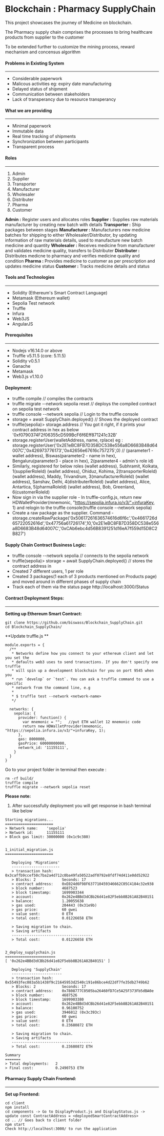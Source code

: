 # Blockchain : Pharmacy SupplyChain
This project showcases the journey of Medicine on blockchain.

The Pharmacy supply chain comprises the processes to bring healthcare products from supplier to the customer

To be extended further to customize the mining process, reward mechanism and concensus algorithm

#### Problems in Existing System
---
- Considerable paperwork
- Malicous activities eg: expiry date manufacturing
- Delayed status of shipment
- Communication between stakeholders
- Lack of transperancy due to resource transperancy

#### What we are providing
---
- Minimal paperwork
- Immutable data
- Real time tracking of shipments
- Synchronization between participants
- Transparent process

#### Roles
---
1. Admin
2. Supplier
3. Transporter
4. Manufacturer
5. Wholesaler
6. Distributer
7. Pharma
8. Customer

**Admin :** Register users and allocates roles
**Supplier :** Supplies raw materials manufacturer by creating new batch with details
**Transporter :** Ship packages between stages
**Manufacturer :** Manufacturers new medicine batches for shipping to either Wholesaler/Distributor, by updating information of raw materials details, used to manufacture new batch medicine and quantity
**Wholesaler :** Receives medicine from manufacturer and validates medicine quality, transfers to Distributer
**Distributer :** Distributes medicne to pharmacy and verifies medicine quality and condition
**Pharma :** Provides medicine to customer as per prescription and updates medicine status
**Customer :** Tracks medicine details and status

#### Tools and Technologies
---
- Solidity (Ethereum's Smart Contract Language)
- Metamask (Ethereum wallet)
- Sepolia Test network 
- Truffle
- Infura
- Web3JS
- AngularJS

#### Prerequisites
---
- Nodejs v16.14.0 or above
- Truffle v5.11.5 (core: 5.11.5)
- Solidity v0.5.1
- Ganache
- Metamask 
- Web3.js v1.10.0

#### Deployment:
- truffle compile // compiles the contracts
- truffle migrate --network sepolia reset // deploys the compiled contract on sepolia test network
- truffle console --network sepolia // Login to the truffle console
- storage = await SupplyChain.deployed()  // Shows the deployed contract
- truffle(sepolia)> storage.address // You got it right, if it prints your contract address in hex as below
'0xf0790374F2f06355cD599BcF6f6Eff871241c32B'
- storage.registerUser(walletAddress, name, rplace)
eg : storage.registerUser('0x2E1eBC8FB7D358DC538e556a8D6683B48d64007C','0x426973776173','0x42656e67616c757275',0) // (parameter1 - wallet address), Biswas(parameter2 - name in hex), Bengaluru(parameter3 - place in hex), 2(parameter4 - admin's role id)
- Similarly, registered for below roles
(wallet address), Subhramit, Kolkata, 1(supplierRoleId)
(wallet address), Ohiduz, Kohima, 2(transporterRoleId)
(wallet address), Maddy, Trivandrum, 3(manufacturerRoleId)
(wallet address), Sanshav, Delhi, 4(distributerRoleId)
(wallet address), Alice, Antartica, 5(pharmaRoleId)
(wallet address), Bob, Greenland, 6(customerRoleId)
- Now sign in via the supplier role - In truffle-config.js, return new HDWalletProvider(mnemonic, "https://sepolia.infura.io/v3/"+infuraKey, 1)
and relogin to the truffle console(truffle console --network sepolia)
- Create a raw package as the supplier. Command - storage.createRawPackage('0x50617261636574616d6f6c','0x4661726d65722052616d','0x47756a61726174',10,'0x2E1eBC8FB7D358DC538e556a8D6683B48d64007C','0xCAb6ebc4d56B8391251d16eA7f559d15D8C2B827')

#### Supply Chain Contract Business Logic:
- truffle console --network sepolia // connects to the sepolia network
- truffle(sepolia)> storage = await SupplyChain.deployed() // stores the contract address in 
- Created 7 different users, 1 per role
- Created 3 packages(1 each of 3 products mentioned on Products page) and moved around in different phases of supply chain
- Track each of them via the status page http://localhost:3000/Status


#### Contract Deployment Steps:
---
**Setting up Ethereum Smart Contract:**

```
git clone https://github.com/biswass/Blockchain_SupplyChain.git
cd Blockchain_SupplyChain/
```
**Update truffle.js **

```
module.exports = {
  /**
   * Networks define how you connect to your ethereum client and let you set the
   * defaults web3 uses to send transactions. If you don't specify one truffle
   * will spin up a development blockchain for you on port 9545 when you
   * run `develop` or `test`. You can ask a truffle command to use a specific
   * network from the command line, e.g
   *
   * $ truffle test --network <network-name>
   */

  networks: {
    sepolia: {
      provider: function() {
        var mnemonic = "";   //put ETH wallet 12 mnemonic code
        return new HDWalletProvider(mnemonic, "https://sepolia.infura.io/v3/"+infuraKey, 1); 
      },
      gas: 8000000, 
      gasPrice: 60000000000, 
      network_id: '11155111', 
    }
  }
}

```
Go to your project folder in terminal then execute :

```
rm -rf build/
truffle compile
truffle migrate --network sepolia reset
```
**Please note:**
1. After successfully deployment you will get response in bash terminal like below
```
Starting migrations...
======================
> Network name:    'sepolia'
> Network id:      11155111
> Block gas limit: 30000000 (0x1c9c380)


1_initial_migration.js
======================

   Deploying 'Migrations'
   ----------------------
   > transaction hash:    0x3caffb9ccef50c7ba2a4d712c0ba49fa50522adf0792e8fdf74d411e0dd52922
   > Blocks: 2            Seconds: 17
   > contract address:    0xE024d6F98F637710459346662C05C4184c32e938
   > block number:        4687523
   > block timestamp:     1699903344
   > account:             0x262e4BBd3dCBb26d41e82F5ebb8B261A82B40151
   > balance:             1.20055638
   > gas used:            204443 (0x31e9b)
   > gas price:           60 gwei
   > value sent:          0 ETH
   > total cost:          0.01226658 ETH

   > Saving migration to chain.
   > Saving artifacts
   -------------------------------------
   > Total cost:          0.01226658 ETH


2_deploy_supplychain.js
=======================
[ '0x262e4BBd3dCBb26d41e82F5ebb8B261A82B40151' ]

   Deploying 'SupplyChain'
   -----------------------
   > transaction hash:    0x55493fec083a5b1438f9c21645953d2540c191e86bce4d22df7fe35db2749b62
   > Blocks: 2            Seconds: 17
   > contract address:    0x7808777C0505ba26460fD7Ce5A25F373Fb5dBA0e
   > block number:        4687526
   > block timestamp:     1699903380
   > account:             0x262e4BBd3dCBb26d41e82F5ebb8B261A82B40151
   > balance:             0.96100752
   > gas used:            3946812 (0x3c393c)
   > gas price:           60 gwei
   > value sent:          0 ETH
   > total cost:          0.23680872 ETH

   > Saving migration to chain.
   > Saving artifacts
   -------------------------------------
   > Total cost:          0.23680872 ETH

Summary
=======
> Total deployments:   2
> Final cost:          0.2490753 ETH

```

#### Pharmacy Supply Chain Frontend:
---
**Set up Frontend:**

```
cd client
npm install
cd components -> Go to DisplayProduct.js and DisplayStatus.js -> update const ContractAddress = <deployedSmartContractAddress>
cd .. // Goes back to client folder
npm start
Check http://localhost:3000/ to run the application
 ```
